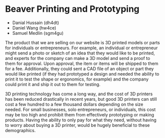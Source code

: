 # Beaver Printing and Prototyping

- Danial Hussain (dh4dt)
- Daniel Wang (hw4ce)
- Samuel Medlin (sgm4gu)

The product that we are selling on our website is 3D printed models or parts for individuals or entrepreneurs. For example, an individual or entrepreneur might send a photo or sketch of an idea that they would like to be printed, and experts for the company can make a 3D model and send a proof to them for approval. Upon approval, the item or items will be shipped to them for a fee. Additionally, they could sent a CAD file of an object or part they would like printed (if they had prototyped a design and needed the ability to print it to test the shape or ergonomics, for example) and the company could print it and ship it out to them for testing.

3D printing technology has come a long way, and the cost of 3D printers has been reduced drastically in recent years, but good 3D printers can still cost a few hundred to a few thousand dollars depending on the size needed. For small businesses, solo entrepreneurs, or individuals, this cost may be too high and prohibit them from effectively prototyping or making products. Having the ability to only pay for what they need, without having to worry about buying a 3D printer, would be hugely beneficial to these demographics. 
